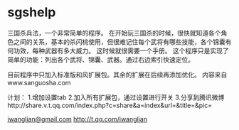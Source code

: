 sgshelp
=======

三国杀兵法，一个非常简单的程序。
在开始玩三国杀的时候，很快就知道各个角色之间的关系，基本的杀闪桃使用，但很难记住每个武将有哪些技能，各个锦囊有何功效，每种武器有多大威力。
这时候就很需要一个手册。
这个程序只是实现了简单的功能：列出各个武将、锦囊、武器。通过右边索引快速定位。

目前程序中只加入标准版和风扩展包。其余的扩展在后续再添加优化。
内容来自www.sanguosha.com

计划：
1.增加设置tab
2.加入所有扩展包，通过设置进行开关
3.分享到腾讯微博http://share.v.t.qq.com/index.php?c=share&a=index&url=&title=&pic=

iwanglian@gmail.com
http://t.qq.com/iwanglian